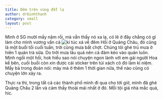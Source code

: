 ```yaml
---
title: Đêm trên vùng đất lạ
author: drbinhthanh
category: small
layout: post
---
```

Mình ở SG mười mấy năm rồi, mà vẫn thấy nó xa lạ, có lẽ ở đây chẳng có gì làm cho mình vương vấn cả
![kí túc xá về đêm](https://scontent.fsgn2-2.fna.fbcdn.net/v/t1.0-9/42716298_10156094772408192_3060433102007435264_n.jpg?_nc_cat=101&oh=e329d70b4eedd1ccef86424ecd0b4075&oe=5C5B5DD4)
Hồi ở Quảng Châu, đó cũng là một buổi tối cuối tuần, trời cũng mưa bất chợt. Chúng tôi ghé trú mưa ở hiên 1 quán trà sữa. Do trời mưa lâu quá nên cả đám kéo vào quán luôn. Mình ngồi một hồi, hok hiểu sao nói chuyện ngon lành với em gái người Hoa kế bên, cuối buổi còn xin được cái sticker trên túi xách cô đó làm kỉ niệm. Mấy bà trong đoàn nói: mày mà ở thêm  1 thời gian nữa, thế nào cũng có chuyện lớn xảy ra.

Thực ra thì, trong tất cả các thành phố mình đi qua cho tới giờ, mình đã ghé Quảng Châu 2 lần và cảm thấy thoải mái nhất ở đó. Mỗi tội giá nhà mắc quá, hic.
<!--stackedit_data:
eyJoaXN0b3J5IjpbMTU0Mjc3MDIyMF19
-->